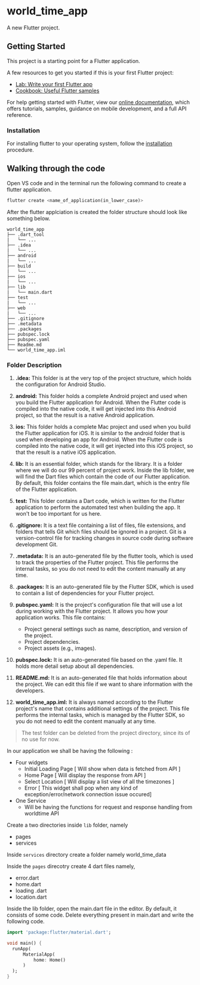 # world_time_app

A new Flutter project.

## Getting Started

This project is a starting point for a Flutter application.

A few resources to get you started if this is your first Flutter project:

- [Lab: Write your first Flutter app](https://flutter.dev/docs/get-started/codelab)
- [Cookbook: Useful Flutter samples](https://flutter.dev/docs/cookbook)

For help getting started with Flutter, view our
[online documentation](https://flutter.dev/docs), which offers tutorials,
samples, guidance on mobile development, and a full API reference.

### Installation

For installing flutter to your operating system, follow the [installation](https://flutter.dev/docs/get-started/install/windows) procedure.

## Walking through the code

Open VS code and in the terminal run the following command to create a flutter application.
```dart
flutter create <name_of_application(in_lower_case)>
```
After the flutter applciation is created the folder structure should look like something below.

    world_time_app
    ├── .dart_tool
    |   └── ...
    ├── .idea
    |   └── ...
    ├── android
    |   └── ...                    
    ├── build     
    |   └── ...
    ├── ios    
    |   └── ...
    ├── lib     
    |   └── main.dart
    ├── test     
    |   └── ...
    ├── web     
    |   └── ...
    ├── .gitignore
    ├── .metadata  
    ├── .packages
    ├── pubspec.lock
    ├── pubspec.yaml
    ├── Readme.md  
    └── world_time_app.iml

### Folder Description

1. **.idea:** This folder is at the very top of the project structure, which holds the configuration for Android Studio.

2. **android:** This folder holds a complete Android project and used when you build the Flutter application for Android. When the Flutter code is compiled into the native code, it will get injected into this Android project, so that the result is a native Android application.

3. **ios:** This folder holds a complete Mac project and used when you build the Flutter application for iOS. It is similar to the android folder that is used when developing an app for Android. When the Flutter code is compiled into the native code, it will get injected into this iOS project, so that the result is a native iOS application.

4. **lib:** It is an essential folder, which stands for the library. It is a folder where we will do our 99 percent of project work. Inside the lib folder, we will find the Dart files which contain the code of our Flutter application. By default, this folder contains the file main.dart, which is the entry file of the Flutter application.

5. **test:** This folder contains a Dart code, which is written for the Flutter application to perform the automated test when building the app. It won't be too important for us here.

6. **.gitignore:** It is a text file containing a list of files, file extensions, and folders that tells Git which files should be ignored in a project. Git is a version-control file for tracking changes in source code during software development Git.

7. **.metadata:** It is an auto-generated file by the flutter tools, which is used to track the properties of the Flutter project. This file performs the internal tasks, so you do not need to edit the content manually at any time.

8. **.packages:** It is an auto-generated file by the Flutter SDK, which is used to contain a list of dependencies for your Flutter project.

9. **pubspec.yaml:** It is the project's configuration file that will use a lot during working with the Flutter project. It allows you how your application works. This file contains:

    * Project general settings such as name, description, and version of the project.
    * Project dependencies.
    * Project assets (e.g., images).

10. **pubspec.lock:** It is an auto-generated file based on the .yaml file. It holds more detail setup about all dependencies.

11. **README.md:** It is an auto-generated file that holds information about the project. We can edit this file if we want to share information with the developers.

12. **world_time_app.iml:**  It is always named according to the Flutter project's name that contains additional settings of the project. This file performs the internal tasks, which is managed by the Flutter SDK, so you do not need to edit the content manually at any time.

>The test folder can be deleted from the project directory, since its of no use for now.

In our application we shall be having the following :
* Four widgets
    * Initial Loading Page [ Will show when data is fetched from API ]
    * Home Page [ Will display the response from API ]
    * Select Location [ Will display a list view of all the timezones ]
    * Error [ This widget shall pop when any kind of exception/error/network connection issue occured]
* One Service 
    * Will be having the functions for request and response handling from worldtime API

Create a two directories inside `lib` folder, namely
* pages
* services

Inside `services` directory create a folder namely world_time_data

Inside the `pages` direcotry create 4 dart files namely,
* error.dart
* home.dart
* loading .dart
* location.dart

Inside the lib folder, open the main.dart file in the editor. By default, it consists of some code. Delete everything present in main.dart and write the following code.

```dart
import 'package:flutter/material.dart';

void main() {
  runApp(
      MaterialApp(
          home: Home()
      )
  );
}
```